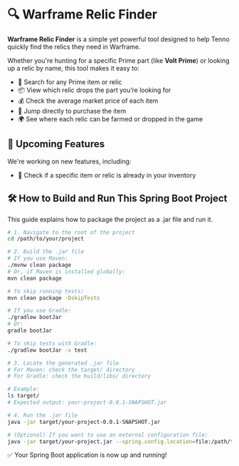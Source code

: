 # 🔍 Warframe Relic Finder

**Warframe Relic Finder** is a simple yet powerful tool designed to help Tenno quickly find the relics they need in Warframe.

Whether you're hunting for a specific Prime part (like **Volt Prime**) or looking up a relic by name, this tool makes it easy to:

- 🔎 Search for any Prime item or relic  
- 📦 View which relic drops the part you’re looking for  
- 💰 Check the average market price of each item  
- 🛒 Jump directly to purchase the item  
- 🌍 See where each relic can be farmed or dropped in the game

## 🔧 Upcoming Features

We're working on new features, including:

- 🧾 Check if a specific item or relic is already in your inventory  
 

## 🛠️ How to Build and Run This Spring Boot Project

This guide explains how to package the project as a .jar file and run it.

```bash
# 1. Navigate to the root of the project
cd /path/to/your/project

# 2. Build the .jar file
# If you use Maven:
./mvnw clean package
# Or, if Maven is installed globally:
mvn clean package

# To skip running tests:
mvn clean package -DskipTests

# If you use Gradle:
./gradlew bootJar
# Or:
gradle bootJar

# To skip tests with Gradle:
./gradlew bootJar -x test

# 3. Locate the generated .jar file
# For Maven: check the target/ directory
# For Gradle: check the build/libs/ directory

# Example:
ls target/
# Expected output: your-project-0.0.1-SNAPSHOT.jar

# 4. Run the .jar file
java -jar target/your-project-0.0.1-SNAPSHOT.jar

# (Optional) If you want to use an external configuration file:
java -jar target/your-project.jar --spring.config.location=file:/path/to/application.properties
```

✅ Your Spring Boot application is now up and running!

